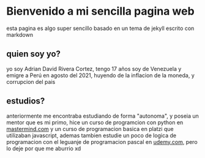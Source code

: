 # Bienvenido a mi sencilla pagina web

esta pagina es algo super sencillo basado en un tema de jekyll escrito con markdown

## quien soy yo?

yo soy Adrian David Rivera Cortez, tengo 17 años soy de Venezuela y emigre a Perú en agosto del 2021, huyendo de la inflacion de la moneda, y corrupcion del pais

## estudios?

anteriormente me encontraba estudiando de forma "autonoma", y poseia un mentor que es mi primo, hice un curso de programcion con python en [mastermind.com](https://www.mastermind.ac/courses/iniciacion-python) y un curso de programacion basica en platzi que utilizaban javascript, ademas tambien estudie un poco de logica de programacion con el leguanje de programacion pascal en [udemy.com](https://www.udemy.com/?utm_source=Google), pero lo deje por que me aburrio xd


